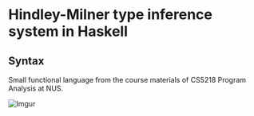 # Hindley-Milner type inference system in Haskell

## Syntax 

Small functional language from the course materials of CS5218 Program Analysis at NUS.

![Imgur](http://i.imgur.com/gXRmhTe.png?1)
